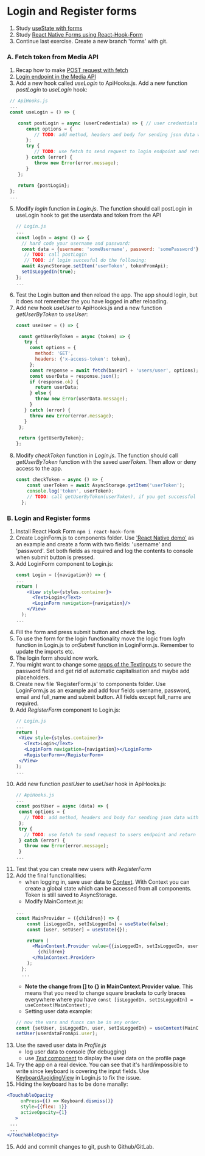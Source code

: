 # Login and Register forms

1. Study [useState with forms](https://www.youtube.com/watch?v=R7T5GQLxRD4)
2. Study [React Native Forms using React-Hook-Form](https://www.akashmittal.com/react-native-forms-using-react-hook-form/)
3. Continue last exercise. Create a new branch 'forms' with git.
### A. Fetch token from Media API

1. Recap how to make [POST request with fetch](https://developer.mozilla.org/en-US/docs/Web/API/Fetch_API/Using_Fetch#Supplying_request_options)
2. [Login endpoint in the Media API](http://media.mw.metropolia.fi/wbma/docs/#api-Authentication-PostAuth)
3. Add a new hook called _useLogin_ to ApiHooks.js. Add a new function _postLogin_ to _useLogin_ hook:
  ```jsx harmony
   // ApiHooks.js
   ...
   const useLogin = () => {
  
      const postLogin = async (userCredentials) => { // user credentials format: {username: 'someUsername', password: 'somePassword'}
         const options = {
            // TODO: add method, headers and body for sending json data with POST
         };
         try {
            // TODO: use fetch to send request to login endpoint and return the result as json, handle errors with try/catch and response.ok
         } catch (error) {
            throw new Error(error.message);
         }
      };
      
      return {postLogin};
   };
   ...
  ```
5. Modify _logIn_ function in _Login.js_. The function should call postLogin in useLogin hook to get the userdata and token from the API
   ```jsx harmony
   // Login.js
   ...
   const logIn = async () => {
     // hard code your username and password:
     const data = {username: 'someUsername', password: 'somePassword'};
      // TODO: call postLogin
      // TODO: if login succesful do the following:
     await AsyncStorage.setItem('userToken', tokenFromApi);
     setIsLoggedIn(true);
   };
   ...
   ```
6. Test the Login button and then reload the app. The app should login, but it does not remember the you have logged in after reloading.
7. Add new hook _useUser_ to ApiHooks.js and a new function _getUserByToken_ to _useUser_:
   ```jsx
   const useUser = () => {
   
    const getUserByToken = async (token) => {
      try {
        const options = {
          method: 'GET',
          headers: {'x-access-token': token},
        };
        const response = await fetch(baseUrl + 'users/user', options);
        const userData = response.json();
        if (response.ok) {
          return userData;
        } else {
          throw new Error(userData.message);
        }
      } catch (error) {
        throw new Error(error.message);
      }
    };
   
    return {getUserByToken};
   };
   ```
8. Modify _checkToken_ function in _Login.js_. The function should call _getUserByToken_ function with the saved _userToken_. Then allow or deny access to the app.
   ```jsx
   const checkToken = async () => {
       const userToken = await AsyncStorage.getItem('userToken');
       console.log('token', userToken);
       // TODO: call getUserByToken(userToken), if you get successful result, set isLoggedIn to true and navigate to Tabs
     };
   ```

### B. Login and Register forms  
 
1. Install React Hook Form `npm i react-hook-form`
1. Create LoginForm.js to components folder. Use ['React Native demo'](https://react-hook-form.com/get-started#ReactNative) as an example and create a form with two fields: 'username' and 'password'. Set both fields as required and log the contents to console when submit button is pressed.
2. Add LoginForm component to Login.js:
    ```jsx harmony
    const Login = ({navigation}) => {
    ...   
    return (
        <View style={styles.container}>
          <Text>Login</Text>
          <LoginForm navigation={navigation}/>
        </View>
      );
   ...
   ```
3. Fill the form and press submit button and check the log.
4. To use the form for the login functionality move the logic from _logIn_ function in Login.js to _onSubmit_ function in LoginForm.js. Remember to update the imports etc.
5. The login form should now work.
6. You might want to change some [props of the TextInputs](https://reactnative.dev/docs/textinput#props) to secure the password field and get rid of automatic capitalisation and maybe add placeholders.
7. Create new file 'RegisterForm.js' to components folder. Use LoginForm.js as an example and add four fields username, password, email and full_name and submit button. All fields except full_name are required.
8. Add _RegisterForm_ component to Login.js:
   ```jsx
   // Login.js
   ...
   return (
    <View style={styles.container}>
      <Text>Login</Text>
      <LoginForm navigation={navigation}></LoginForm>
      <RegisterForm></RegisterForm>
    </View>
   );
   ...
   ```
9. Add new function _postUser_ to _useUser_ hook in ApiHooks.js: 
   ```jsx
   // ApiHooks.js
   ...
   const postUser = async (data) => {
    const options = {
      // TODO: add method, headers and body for sending json data with POST
    };
    try {
      // TODO: use fetch to send request to users endpoint and return the result as json, handle errors with try/catch and response.ok
    } catch (error) {
      throw new Error(error.message);
    }
   ...
   ```
10. Test that you can create new users with _RegisterForm_
11. Add the final functionalities:
    * when logging in, save user data to [Context](https://upmostly.com/tutorials/how-to-use-the-usecontext-hook-in-react). With Context you can create a global state which can be accessed from all components. Token is still saved to AsyncStorage.
    * Modify MainContext.js:
    ```jsx
    ...
    const MainProvider = ({children}) => {
        const [isLoggedIn, setIsLoggedIn] = useState(false);
        const [user, setUser] = useState({});
    
        return (
          <MainContext.Provider value={{isLoggedIn, setIsLoggedIn, user, setUser}}>
            {children}
          </MainContext.Provider>
        );
      };
      ...
      ```
    * <b>Note the change from [] to {} in MainContext.Provider value</b>. This means that you need to change square brackets to curly braces everywhere where you have `const [isLoggedIn, setIsLoggedIn] = useContext(MainContext);`
    * Setting user data example:
    ```javascript
    // now the vars and funcs can be in any order.
    const {setUser, isLoggedIn, user, setIsLoggedIn} = useContext(MainContext);
    setUser(userdataFromApi.user); 
    ```
12. Use the saved user data in _Profile.js_
    - log user data to console (for debugging)
    - use [_Text_ component](https://reactnative.dev/docs/text) to display the user data on the profile page
13. Try the app on a real device. You can see that it's hard/impossible to write since keyboard is covering the input fields. Use [KeyboardAvoidingView](https://reactnative.dev/docs/keyboardavoidingview) in Login.js to fix the issue. 
14. Hiding the keyboard has to be done manally:
   ```jsx
   <TouchableOpacity
        onPress={() => Keyboard.dismiss()}
        style={{flex: 1}}
        activeOpacity={1}
      >
    ...
    ...
   </TouchableOpacity>
   ```
15. Add and commit changes to git, push to Github/GitLab.
